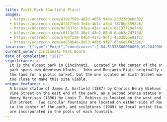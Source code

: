 ```yaml
---
title: Piatt Park (Garfield Place)
images:
  - https://ucarecdn.com/419e7589-482d-4656-944e-20d22e0e0d82/
  - https://ucarecdn.com/df3f7fed-3e4b-4b1c-a3b3-f878bd3598c8/
  - https://ucarecdn.com/9d2637cc-b9ea-43ac-a42e-de133729e74d/
  - https://ucarecdn.com/c0ff3e28-36ef-42e2-85a0-6abb2a7d713d/
  - https://ucarecdn.com/5704f238-04b4-4172-9dfc-4303b0be91f1/
  - https://ucarecdn.com/ea85864e-8a53-4dbf-9f27-65a6e9f4239e/
location: '{"type":"Point","coordinates":[-84.51538800000000,39.10429000000000]}'
current_owner: Cincinnati Park Board
date_of_completion: "1817"
significance: >-
  It is the oldest park in Cincinnati.  Located in the center of the street, the
  park spans two downtown blocks.  John and Benjamin Piatt originally donated
  the land for a public market, but the one located on Sixth Street was deemed
  too close to make this site viable.
unique_features: >-
  A bronze statue of James A. Garfield (1887) by Charles Henry Niehaus faces
  Vine Street on the east end of the park, an a second bronze statue of William
  Henry Harrison (1896) by Louis T. Rebisso is located on the west end facing
  Elm Street.  Two circular fountains are located on either side of Race Street
  in the center of the park, and sculptures (1989) by local artist Stuart Fink
  are incorporated in the pools of each fountain.
---
```


